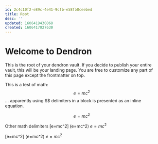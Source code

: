 ```yaml
---
id: 2c4c10f2-e89c-4e41-9cfb-e58fb8ceebed
title: Root
desc: ''
updated: 1606419430868
created: 1606417027630
---
```

# Welcome to Dendron

This is the root of your dendron vault. If you decide to publish your entire vault, this will be your landing page. You are free to customize any part of this page except the frontmatter on top. 

This is a test of math: $$e=mc^2$$ ... apparently using $$ delimiters in a block is presented as an inline equation.

$$
e=mc^2
$$

Other math delimiters  \[e=mc^2\]  (e=mc^2) $e=mc^2$

\[e=mc^2\] (e=mc^2) $e=mc^2$